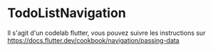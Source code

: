 # TodoListNavigation
Il s'agit d'un codelab flutter, vous pouvez suivre les instructions sur https://docs.flutter.dev/cookbook/navigation/passing-data 
